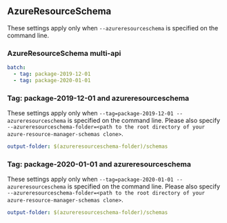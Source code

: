 ## AzureResourceSchema

These settings apply only when `--azureresourceschema` is specified on the command line.

### AzureResourceSchema multi-api

``` yaml $(azureresourceschema) && $(multiapi)
batch:
  - tag: package-2019-12-01
  - tag: package-2020-01-01
```

### Tag: package-2019-12-01 and azureresourceschema

These settings apply only when `--tag=package-2019-12-01 --azureresourceschema` is specified on the command line.
Please also specify `--azureresourceschema-folder=<path to the root directory of your azure-resource-manager-schemas clone>`.

``` yaml $(tag) == 'package-2019-12-01' && $(azureresourceschema)
output-folder: $(azureresourceschema-folder)/schemas
```

### Tag: package-2020-01-01 and azureresourceschema

These settings apply only when `--tag=package-2020-01-01 --azureresourceschema` is specified on the command line.
Please also specify `--azureresourceschema-folder=<path to the root directory of your azure-resource-manager-schemas clone>`.

``` yaml $(tag) == 'package-2020-01-01' && $(azureresourceschema)
output-folder: $(azureresourceschema-folder)/schemas
```

